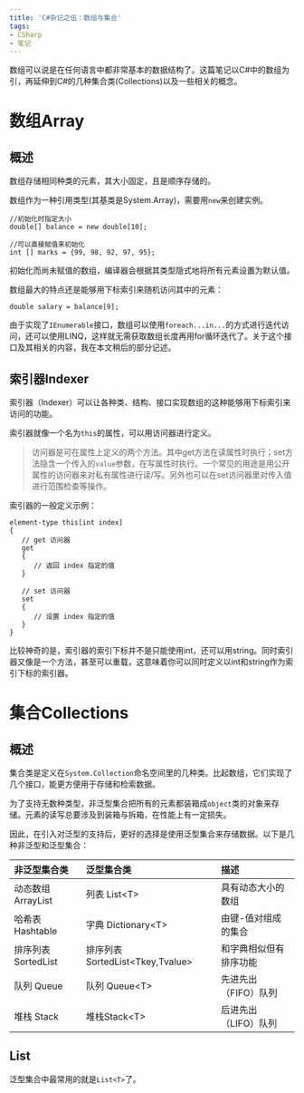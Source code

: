 ```yaml
---
title: 'C#杂记之伍：数组与集合'
tags:
- CSharp
- 笔记
---
```


数组可以说是在任何语言中都非常基本的数据结构了。这篇笔记以C#中的数组为引，再延伸到C#的几种集合类(Collections)以及一些相关的概念。

# 数组Array

## 概述

数组存储相同种类的元素，其大小固定，且是顺序存储的。

数组作为一种引用类型(其基类是System.Array)，需要用`new`来创建实例。

```CSharp
//初始化时指定大小
double[] balance = new double[10];

//可以直接赋值来初始化
int [] marks = {99, 98, 92, 97, 95};
```

初始化而尚未赋值的数组，编译器会根据其类型隐式地将所有元素设置为默认值。

数组最大的特点还是能够用下标索引来随机访问其中的元素：

```CSharp
double salary = balance[9];
```

由于实现了`IEnumerable`接口，数组可以使用`foreach...in...`的方式进行迭代访问，还可以使用LINQ，这样就无需获取数组长度再用for循环迭代了。关于这个接口及其相关的内容，我在本文稍后的部分记述。

## 索引器Indexer

索引器（Indexer）可以让各种类、结构、接口实现数组的这种能够用下标索引来访问的功能。

索引器就像一个名为`this`的属性，可以用访问器进行定义。

> 访问器是可在属性上定义的两个方法。其中get方法在读属性时执行；set方法隐含一个传入的`value`参数，在写属性时执行。一个常见的用途是用公开属性的访问器来对私有属性进行读/写。另外也可以在set访问器里对传入值进行范围检查等操作。

索引器的一般定义示例：

```CSharp
element-type this[int index]
{
   // get 访问器
   get
   {
      // 返回 index 指定的值
   }

   // set 访问器
   set
   {
      // 设置 index 指定的值
   }
}
```

比较神奇的是，索引器的索引下标并不是只能使用int，还可以用string。同时索引器又像是一个方法，甚至可以重载，这意味着你可以同时定义以int和string作为索引下标的索引器。

# 集合Collections

## 概述

集合类是定义在`System.Collection`命名空间里的几种类。比起数组，它们实现了几个接口，能更方便用于存储和检索数据。

为了支持无数种类型，非泛型集合把所有的元素都装箱成`object`类的对象来存储。元素的读写总要涉及到装箱与拆箱，在性能上有一定损失。

因此，在引入对泛型的支持后，更好的选择是使用泛型集合来存储数据。以下是几种非泛型和泛型集合：

| 非泛型集合类        | 泛型集合类                         | 描述                   |
| :------------------ | :--------------------------------- | :--------------------- |
| 动态数组 ArrayList  | 列表 List\<T\>                     | 具有动态大小的数组     |
| 哈希表 Hashtable    | 字典 Dictionary\<T\>               | 由键-值对组成的集合    |
| 排序列表 SortedList | 排序列表 SortedList\<Tkey,Tvalue\> | 和字典相似但有排序功能 |
| 队列 Queue          | 队列 Queue\<T\>                    | 先进先出（FIFO）队列   |
| 堆栈 Stack          | 堆栈Stack\<T\>                     | 后进先出（LIFO）队列   |

## List<T>

泛型集合中最常用的就是`List<T>`了。
